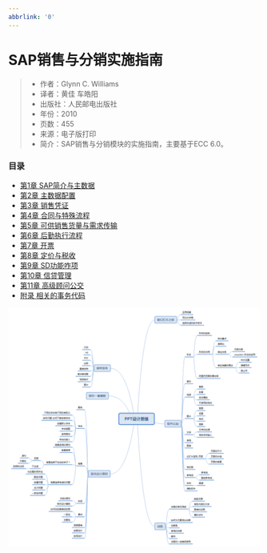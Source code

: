 ```yaml
---
abbrlink: '0'
---
```

# SAP销售与分销实施指南
> * 作者：Glynn C. Williams
> * 译者：黄佳 车皓阳
> * 出版社：人民邮电出版社
> * 年份：2010
> * 页数：455
> * 来源：电子版打印
> * 简介：SAP销售与分销模块的实施指南，主要基于ECC 6.0。




### 目录

* [第1章 SAP简介与主数据](/Reading_Notes/PPT设计思维/幻灯片设计前的内容梳理.md)
* [第2章 主数据配置](/Reading_Notes/PPT设计思维/幻灯片设计前的内容梳理.md)
* [第3章 销售凭证](/Reading_Notes/PPT设计思维/幻灯片设计前的内容梳理.md)
* [第4章 合同与特殊流程](/Reading_Notes/PPT设计思维/幻灯片设计前的内容梳理.md)
* [第5章 可供销售货量与需求传输](/Reading_Notes/PPT设计思维/幻灯片设计前的内容梳理.md)
* [第6章 后勤执行流程](/Reading_Notes/PPT设计思维/幻灯片设计前的内容梳理.md)
* [第7章 开票](/Reading_Notes/PPT设计思维/幻灯片设计前的内容梳理.md)
* [第8章 定价与税收](/Reading_Notes/PPT设计思维/幻灯片设计前的内容梳理.md)
* [第9章 SD功能咋项](/Reading_Notes/PPT设计思维/幻灯片设计前的内容梳理.md)
* [第10章 信贷管理](/Reading_Notes/PPT设计思维/幻灯片设计前的内容梳理.md)
* [第11章 高级顾问公交](/Reading_Notes/PPT设计思维/幻灯片设计前的内容梳理.md)
* [附录 相关的事务代码](/Reading_Notes/PPT设计思维/幻灯片设计前的内容梳理.md)

![目录结构](/Reading_Notes/PPT设计思维/images/PPT设计思维.png "目录结构")